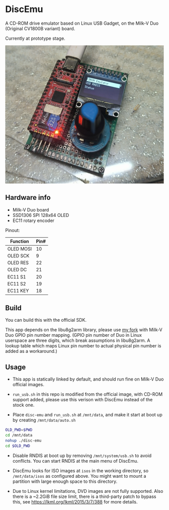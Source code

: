 # DiscEmu

A CD-ROM drive emulator based on Linux USB Gadget, on the Milk-V Duo (Original CV1800B variant) board.

Currently at prototype stage.

![prototype](img/prototype.jpg)

## Hardware info

- Milk-V Duo board
- SSD1306 SPI 128x64 OLED
- EC11 rotary encoder

Pinout: 

|Function | Pin# |
|---------|------|
|OLED MOSI| 10   |
|OLED SCK | 9    |
|OLED RES | 22   |
|OLED DC  | 21   |
|EC11 S1  | 20   |
|EC11 S2  | 19   |
|EC11 KEY | 18   |

## Build

You can build this with the official SDK.

This app depends on the libu8g2arm library, please use [my fork](https://github.com/driver1998/libu8g2arm-milkvduo) with Milk-V Duo GPIO pin number mapping. (GPIO pin number of Duo in Linux userspace are three digits, which break assumptions in libu8g2arm. A lookup table which maps Linux pin number to actual physical pin number is added as a workaround.) 

## Usage

- This app is statically linked by default, and should run fine on Milk-V Duo official images. 

- `run_usb.sh` in this repo is modified from the official image, with CD-ROM support added, please use this verison with DiscEmu instead of the stock one.

- Place `disc-emu` and `run_usb.sh` at `/mnt/data`, and make it start at boot up by creating `/mnt/data/auto.sh`

```bash
OLD_PWD=$PWD
cd /mnt/data
nohup ./disc-emu
cd $OLD_PWD
```

- Disable RNDIS at boot up by removing `/mnt/system/usb.sh` to avoid conflicts. You can start RNDIS at the main menu of DiscEmu.

- DiscEmu looks for ISO images at `isos` in the working directory, so `/mnt/data/isos` as configured above. You might want to mount a partition with large enough space to this directory.

- Due to Linux kernel limitations, DVD images are not fully supported. Also there is a ~2.2GiB file size limit, there is a third-party patch to bypass this, see https://lkml.org/lkml/2015/3/7/388 for more details.

